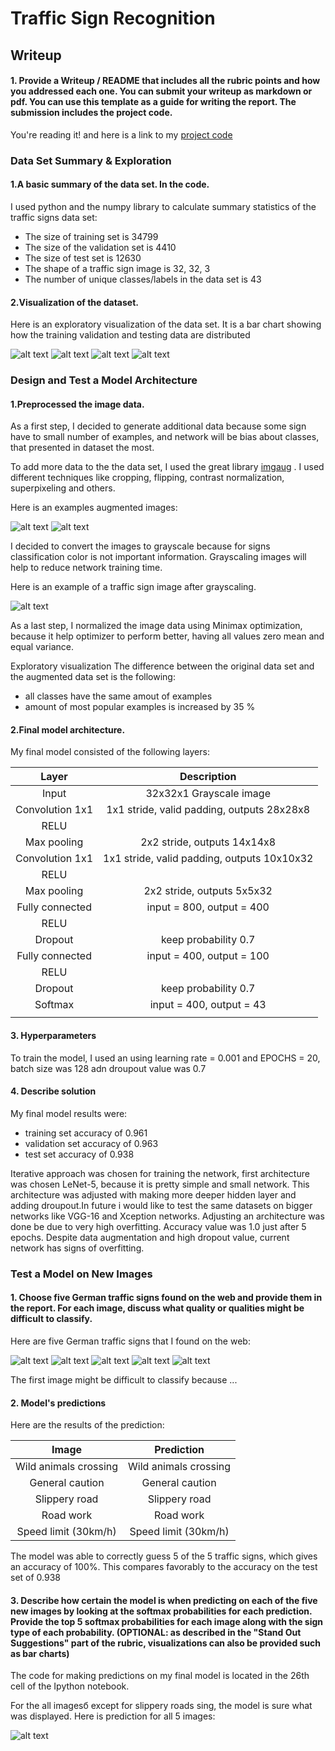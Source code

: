 # **Traffic Sign Recognition** 

[//]: # (Image References)

[visualization]: ./visualization.png "Visualization"
[validation_bar]: ./validation_bar.png "Validation Bar"
[training_bar]: ./training_bar.png "Training Bar"
[testing_bar]: ./testing_bar.png "Testing Bar"
[grayscaling]: ./grayscaling.png "Grayscaling"
[minimax]: ./minimax.png "Minimax"
[softmax]: ./softmax.png "Softmax"

[aug_example1]: ./aug_example1.png "Aug Example 1"
[aug_example2]: ./aug_example2.png "Aug Example 2"

[image1]: ./validation_new/1.jpg "Traffic Sign 1"
[image2]: ./validation_new/18.jpg "Traffic Sign 2"
[image3]: ./validation_new/23.jpg "Traffic Sign 3"
[image4]: ./validation_new/25.jpg "Traffic Sign 4"
[image5]: ./validation_new/31.jpg "Traffic Sign 5"
## Writeup

#### 1. Provide a Writeup / README that includes all the rubric points and how you addressed each one. You can submit your writeup as markdown or pdf. You can use this template as a guide for writing the report. The submission includes the project code.

You're reading it! and here is a link to my [project code](https://github.com/romkof/CarND-Traffic-Sign-Classifier-Project/blob/master/Traffic_Sign_Classifier.ipynb)

### Data Set Summary & Exploration

#### 1.A basic summary of the data set. In the code.

I used python and the numpy library to calculate summary statistics of the traffic
signs data set:

* The size of training set is 34799
* The size of the validation set is 4410
* The size of test set is 12630
* The shape of a traffic sign image is 32, 32, 3
* The number of unique classes/labels in the data set is 43

#### 2.Visualization of the dataset.

Here is an exploratory visualization of the data set. It is a bar chart showing how the training validation and testing data are distributed

![alt text][visualization]
![alt text][training_bar]
![alt text][validation_bar]
![alt text][testing_bar]

### Design and Test a Model Architecture

#### 1.Preprocessed the image data.

As a first step, I decided to generate additional data because some sign have to small number of examples, and network will be bias about classes, that presented in dataset the most.

To add more data to the the data set, I used the great library  [imgaug](https://github.com/aleju/imgau) . I used different techniques like cropping, flipping, contrast normalization, superpixeling and others.

Here is an examples augmented images:

![alt text][aug_example1]
![alt text][aug_example2]

I decided to convert the images to grayscale because for signs classification color is not important information. Grayscaling images will help to reduce network training time. 

Here is an example of a traffic sign image  after grayscaling.

![alt text][grayscaling]

As a last step, I normalized the image data using Minimax optimization, because it help optimizer to perform better, having all values zero mean and equal variance.

 
Exploratory visualization The difference between the original data set and the augmented data set is the following:
 - all classes have the same amout of examples
 - amount of  most popular examples is increased by 35 %


#### 2.Final model architecture.

My final model consisted of the following layers:

| Layer         		|     Description	        					| 
|:---------------------:|:---------------------------------------------:| 
| Input         		| 32x32x1 Grayscale image   					| 
| Convolution 1x1     	| 1x1 stride, valid padding, outputs 28x28x8 	|
| RELU					|												|
| Max pooling	      	| 2x2 stride,  outputs 14x14x8 				    |
| Convolution 1x1	    | 1x1 stride, valid padding, outputs 10x10x32   |
| RELU					|												|
| Max pooling	      	| 2x2 stride,  outputs 5x5x32 		     		|
| Fully connected		| input = 800, output = 400          			|
| RELU					|												|
| Dropout               | keep probability 0.7                          |
| Fully connected		| input = 400, output = 100          			|
| RELU					|												|
| Dropout               | keep probability 0.7                          |
| Softmax				| input = 400, output = 43        				|
|						|												|

 


#### 3. Hyperparameters 

To train the model, I used an using learning rate = 0.001
and EPOCHS = 20, batch size was 128 adn droupout value was 0.7


#### 4. Describe solution

My final model results were:
* training set accuracy of 0.961
* validation set accuracy of 0.963 
* test set accuracy of 0.938

Iterative approach was chosen for training the network, first architecture was chosen LeNet-5, because it is pretty simple and small network. This architecture was adjusted with making more deeper hidden layer and adding droupout.In future i would like to test the same datasets on bigger networks like VGG-16 and Xception networks. Adjusting an architecture was done be due to very high overfitting. Accuracy value was 1.0 just after 5 epochs. Despite data augmentation and high dropout value, current network has signs of overfitting.

 

### Test a Model on New Images

#### 1. Choose five German traffic signs found on the web and provide them in the report. For each image, discuss what quality or qualities might be difficult to classify.

Here are five German traffic signs that I found on the web:

![alt text][image1] ![alt text][image2] ![alt text][image3] 
![alt text][image4] ![alt text][image5]

The first image might be difficult to classify because ...

#### 2. Model's predictions 

Here are the results of the prediction:

| Image			        |     Prediction	        					| 
|:---------------------:|:---------------------------------------------:| 
| Wild animals crossing | Wild animals crossing  						| 
| General caution       | General caution  								|
| Slippery road			| Slippery road									|
| Road work	      		| Road work			        	 				|
| Speed limit (30km/h)	| Speed limit (30km/h)      					|


The model was able to correctly guess 5 of the 5 traffic signs, which gives an accuracy of 100%. This compares favorably to the accuracy on the test set of 0.938

#### 3. Describe how certain the model is when predicting on each of the five new images by looking at the softmax probabilities for each prediction. Provide the top 5 softmax probabilities for each image along with the sign type of each probability. (OPTIONAL: as described in the "Stand Out Suggestions" part of the rubric, visualizations can also be provided such as bar charts)

The code for making predictions on my final model is located in the 26th cell of the Ipython notebook.

For the all imagesб except for slippery roads sing, the model is sure what was displayed. Here is prediction for all 5 images:

![alt text][softmax]




